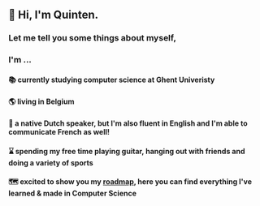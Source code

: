 ## 👋 Hi, I'm Quinten.
### Let me tell you some things about myself, 
### I'm ...
#### 📚 currently studying computer science at Ghent Univeristy
#### 🌎 living in Belgium
#### 📢 a native Dutch speaker, but I'm also fluent in English and I'm able to communicate French as well!
#### ⌛ spending my free time playing guitar, hanging out with friends and doing a variety of sports
#### 🗺️ excited to show you my [roadmap](roadmap.md), here you can find everything I've learned & made in Computer Science
